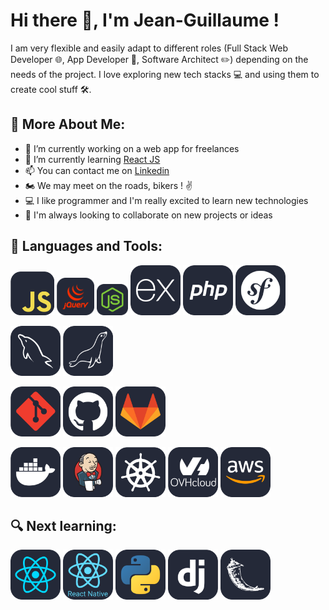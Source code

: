 # Hi there 👋, I'm Jean-Guillaume ! 

I am very flexible and easily adapt to different roles (Full Stack Web Developer 🌐, App Developer 📱, Software Architect ✏️) depending on the needs of the project. I love exploring new tech stacks 💻 and using them to create cool stuff 🛠️.

## 🧐 More About Me: 

- 🔭 I’m currently working on a web app for freelances
- 🌱 I’m currently learning [React JS](https://reactjs.org/)
- 📫 You can contact me on [Linkedin](https://www.linkedin.com/in/jeanguillaumezaplana/)
- 🏍️ We may meet on the roads, bikers ! ✌️
- 💻 I like programmer and I'm really excited to learn new technologies
- 🤝 I'm always looking to collaborate on new projects or ideas

## 🔨 Languages and Tools:

[<img src="./icons/Javascript-Dark.svg" width="70" height="70">](https://developer.mozilla.org/fr/docs/Web/JavaScript)
[<img src="./icons/JQuery-Dark.svg" width="60" height="60">](https://jquery.com/)
[<img src="./icons/NodeJS-Dark.svg" width="50" height="50">](https://nodejs.org/fr/)
[<img src="./icons/ExpressJS-Dark.svg" width="80" height="80">](https://expressjs.com/fr/)
[<img src="./icons/PHP-Dark.svg" width="80" height="80">](https://www.php.net/manual/fr/)
[<img src="./icons/Symfony-Dark.svg" width="80" height="80">](https://symfony.com/doc/current/index.html)

[<img src="./icons/MySQL-Dark.svg" width="80" height="80">](https://www.mysql.com/)
[<img src="./icons/MariaDB-Dark.svg" width="80" height="80">](https://mariadb.org/)

[<img src="./icons/Git-Dark.svg" width="80" height="80">](https://git-scm.com/)
[<img src="./icons/Github-Dark.svg" width="80" height="80">](https://github.com/)
[<img src="./icons/GitLab-Dark.svg" width="80" height="80">](https://about.gitlab.com/)

[<img src="./icons/Docker-Dark.svg" width="80" height="80">](https://www.docker.com/)
[<img src="./icons/Jenkins-Dark.svg" width="80" height="80">](https://www.jenkins.io/)
[<img src="./icons/Kubernetes-Dark.svg" width="80" height="80">](https://kubernetes.io/)
[<img src="./icons/OVH-Dark.svg" width="80" height="80">](https://www.ovh.com/fr/)
[<img src="./icons/AWS-Dark.svg" width="80" height="80">](https://aws.amazon.com/fr/)

## 🔍 Next learning:

[<img src="./icons/React-Dark.svg" width="80" height="80">](https://reactjs.org/)
[<img src="./icons/React-Native-Dark.svg" width="80" height="80">](https://reactnative.dev/)
[<img src="./icons/Python-Dark.svg" width="80" height="80">](https://www.python.org/)
[<img src="./icons/Django-Dark.svg" width="80" height="80">](https://www.djangoproject.com/)
[<img src="./icons/Flask-Dark.svg" width="80" height="80">](https://palletsprojects.com/p/flask/)
